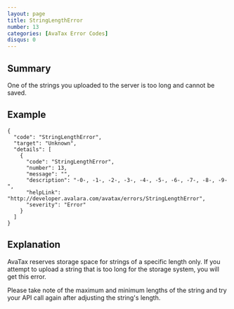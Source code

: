 ```yaml
---
layout: page
title: StringLengthError
number: 13
categories: [AvaTax Error Codes]
disqus: 0
---
```


## Summary

One of the strings you uploaded to the server is too long and cannot be saved.

## Example

    {
      "code": "StringLengthError",
      "target": "Unknown",
      "details": [
        {
          "code": "StringLengthError",
          "number": 13,
          "message": "",
          "description": "-0-, -1-, -2-, -3-, -4-, -5-, -6-, -7-, -8-, -9-",
          "helpLink": "http://developer.avalara.com/avatax/errors/StringLengthError",
          "severity": "Error"
        }
      ]
    }

## Explanation

AvaTax reserves storage space for strings of a specific length only.  If you attempt to upload a string that is too long for the storage system, you will get this error.

Please take note of the maximum and minimum lengths of the string and try your API call again after adjusting the string's length.
